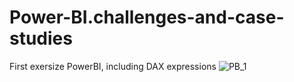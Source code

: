 # Power-BI.challenges-and-case-studies

First exersize PowerBI, including DAX expressions
![PB_1](https://github.com/user-attachments/assets/692dcbec-f21c-4bd1-8fdb-bc2c4dea91ab)
